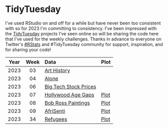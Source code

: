 # TidyTuesday

I've used RStudio on and off for a while but have never been too consistent with so for 2023 I'm committing to consistency. 
I've been impressed with the [TidyTuesday](https://github.com/rfordatascience/tidytuesday) projects I've seen online so will be sharing the code here that I've used for the weekly challenges.
Thanks in advance to everyone on Twitter's [#RStats](https://twitter.com/hashtag/RStats) and #TidyTuesday community for support, inspiration, and for sharing your code!  

| Year | Week | Data | Plot
| :---: | :---: | :--- | :--- | 
2023 | 03 | [Art History](https://github.com/tangandhara/TidyTuesday/blob/main/Scripts/2023_Week03_ArtHistory.R) | 
2023 | 04 | [Alone](https://github.com/tangandhara/TidyTuesday/blob/main/Scripts/Alone.R) | 
2023 | 06 | [Big Tech Stock Prices](https://github.com/tangandhara/TidyTuesday/blob/main/Scripts/Big%20Tech%20Stock%20Prices.R) | 
2023 | 07 | [Hollywood Age Gaps](https://github.com/tangandhara/TidyTuesday/blob/main/Scripts/Hollywood%20Age%20Gaps.R) | [Plot](https://github.com/tangandhara/TidyTuesday/blob/main/Plots/Hollywood%20Age%20Gaps%20Plot.jpg)
2023 | 08 | [Bob Ross Paintings](https://github.com/tangandhara/TidyTuesday/blob/main/Scripts/Bob_Ross.R) | [Plot](https://github.com/tangandhara/TidyTuesday/blob/main/Plots/Bob_Ross_plot.jpeg)
2023 | 09 | [AfriSenti](https://github.com/tangandhara/TidyTuesday/blob/main/Scripts/AfriSenti.R) | [Plot](https://github.com/tangandhara/TidyTuesday/blob/main/Plots/AfriSenti.jpg)
2023 | 34 | [Refugees](https://github.com/tangandhara/TidyTuesday/blob/main/Scripts/Refugees.R) | [Plot](https://github.com/tangandhara/TidyTuesday/blob/main/Plots/W34%20-Refugees.jpeg)
